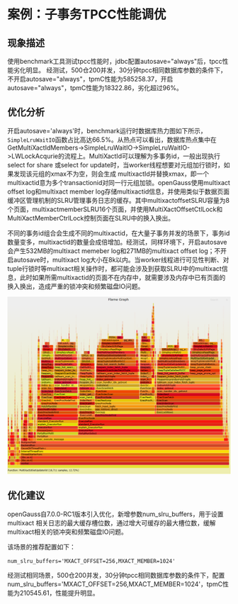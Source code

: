 # **案例：子事务TPCC性能调优**

## 现象描述

使用benchmark工具测试tpcc性能时，jdbc配置autosave="always"后，tpcc性能劣化明显。
经测试，500仓200并发，30分钟tpcc相同数据库参数的条件下，不开启autosave="always"，tpmC性能为585258.37，开启autosave="always"，tpmC性能为18322.86，劣化超过96%。


## 优化分析

开启autosave='always'时，benchmark运行时数据库热力图如下所示，`SimpleLruWaitIO`函数占比高达66.5%。从热点可以看出，数据库热点集中在GetMultiXactIdMembers->SimpleLruWaitIO->SimpleLruWaitIO->LWLockAcqurie的流程上。MultiXactId可以理解为多事务id，一般出现执行select for share 或select for update时，当worker线程想要对元组加行锁时，如果发现该元组的xmax不为空，则会生成 multixactId并替换xmax，即一个multixactid意为多个transactionid对同一行元组加锁。openGauss使用multixact offset log和multixact member log存储multixactid信息，并使用类似于数据页面缓冲区管理机制的SLRU管理事务日志的缓存。其中multixactoffsetSLRU容量为8个页面，multixactmemberSLRU16个页面，并使用MultiXactOffsetCtlLock和MultiXactMemberCtrlLock控制页面在SLRU中的换入换出。

不同的事务id组合会生成不同的multixactid，在大量子事务并发的场景下，事务id数量变多，multixactid的数量会成倍增加。经测试，同样环境下，开启autosave会产生532MB的multixact memeber log和271MB的multixact offset log；不开启autosave时，multixact log大小在8k以内。当worker线程进行可见性判断、对tuple行锁时等multixact相关操作时，都可能会涉及到获取SLRU中的multixact信息，此时如果所需multixactid的页面不在内存中，就需要涉及内存中已有页面的换入换出，造成严重的锁冲突和频繁磁盘IO问题。

![autosave=always](figures/tpcc_flame_autosave_always.png)

## 优化建议

openGauss自7.0.0-RC1版本引入优化，新增参数num_slru_buffers，用于设置multixact 相关日志的最大缓存槽位数，通过增大可缓存的最大槽位数，缓解multixact相关的锁冲突和频繁磁盘IO问题。

该场景的推荐配置如下：
```
num_slru_buffers='MXACT_OFFSET=256,MXACT_MEMBER=1024'
```
经测试相同场景，500仓200并发，30分钟tpcc相同数据库参数的条件下，配置num_slru_buffers='MXACT_OFFSET=256,MXACT_MEMBER=1024'，tpmC性能为210545.61，性能提升明显。